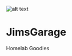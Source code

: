 ![alt text](https://studio.youtube.com/channel/UCUUTdohVElFLSP4NBnlPEwA/editing/images)

# JimsGarage
Homelab Goodies
